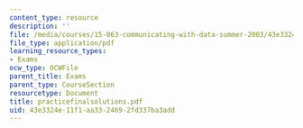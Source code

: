 ```yaml
---
content_type: resource
description: ''
file: /media/courses/15-063-communicating-with-data-summer-2003/43e3324e11f1aa3324692fd337ba3add_practicefinalsolutions.pdf
file_type: application/pdf
learning_resource_types:
- Exams
ocw_type: OCWFile
parent_title: Exams
parent_type: CourseSection
resourcetype: Document
title: practicefinalsolutions.pdf
uid: 43e3324e-11f1-aa33-2469-2fd337ba3add
---
```


